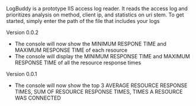 LogBuddy is a prototype IIS access log reader. It reads the access log and prioritizes analysis on method, client ip, and statistics on uri stem.
To get started, simply enter the path of the file that includes your logs

Version 0.0.2
- The console will now show the MINIMUM RESPONE TIME and MAXIMUM RESPONSE TIME of each resource
- The console will display the MINIMUM RESPONSE TIME and MAXIMUM RESPONSE TIME of all the resource response times

Version 0.0.1
- The console will now show the top 3 AVERAGE RESOURCE RESPONSE TIMES, SUM OF RESOURCE RESPONSE TIMES, TIMES A RESOURCE WAS CONNECTED
